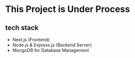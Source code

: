 # This Project is Under Process
## tech stack
 - Next.js (Frontend)
 - Node.js & Express.js (Backend Server)
 - MongoDB for Database Management


